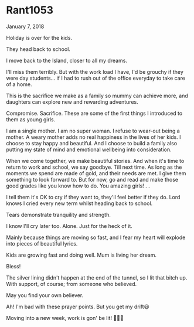 # Rant1053


January 7, 2018

Holiday is over for the kids.

They head back to school. 

I move back to the Island, closer to all my dreams.

I'll miss them terribly. But with the work load I have, I'd be grouchy if they were day students... if I had to rush out of the office everyday to take care of a home.

This is the sacrifice we make as a family so mummy can achieve more, and daughters can explore new and rewarding adventures. 

Compromise. Sacrifice. These are some of the first things I introduced to them as young girls.

I am a single mother. I am no super woman. I refuse to wear-out being a mother. A weary mother adds no real happiness in the lives of her kids. I choose to stay happy and beautiful. And I choose to build a family also putting my state of mind and emotional wellbeing into consideration. 

When we come together, we make beautiful stories. And when it's time to return to work and school, we say goodbye. Till next time. As long as the moments we spend are made of gold, and their needs are met. I give them something to look forward to. But for now, go and read and make those good grades like you know how to do. You amazing girls!
.
.

I tell them it's OK to cry if they want to, they'll feel better if they do. Lord knows I cried every new term whilst heading back to school.

Tears demonstrate tranquility and strength. 

I know I'll cry later too. Alone. Just for the heck of it.

Mainly because things are moving so fast, and I fear my heart will explode into pieces of beautiful lyrics.

Kids are growing fast and doing well. Mum is living her dream.

Bless!

The silver lining didn't happen at the end of the tunnel, so I lit that bitch up. With support, of course; from someone who believed.

May you find your own believer.

Ah! I'm bad with these prayer points. But you get my drift😃

Moving into a new week, work is gon' be lit! 💃💃💃